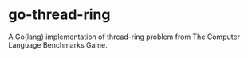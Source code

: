 # go-thread-ring
A Go(lang) implementation of thread-ring problem from The Computer Language Benchmarks Game.
